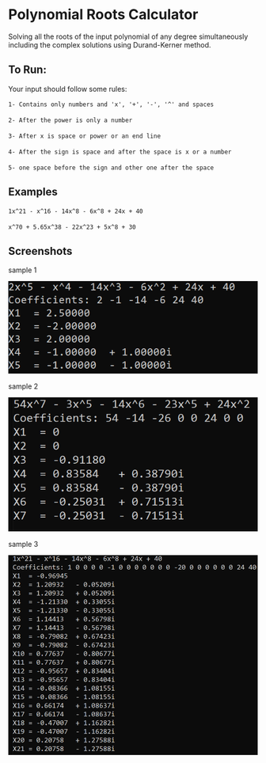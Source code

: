 
# Polynomial Roots Calculator

Solving all the roots of the input polynomial of any degree simultaneously including the complex solutions
using Durand-Kerner method.

## To Run:
Your input should follow some rules:

    1- Contains only numbers and 'x', '+', '-', '^' and spaces

    2- After the power is only a number

    3- After x is space or power or an end line

    4- After the sign is space and after the space is x or a number

    5- one space before the sign and other one after the space 
## Examples

    1x^21 - x^16 - 14x^8 - 6x^8 + 24x + 40

    x^70 + 5.65x^38 - 22x^23 + 5x^8 + 30

## Screenshots

sample 1

![App Screenshot](https://github.com/MostafaWahiep/Polynomial-Roots-Calculator/blob/main/Screenshots/Sample%201.PNG?raw=true)

sample 2

![App Screenshot](https://github.com/MostafaWahiep/Polynomial-Roots-Calculator/blob/main/Screenshots/Sample%202.PNG?raw=true)

sample 3

![App Screenshot](https://github.com/MostafaWahiep/Polynomial-Roots-Calculator/blob/main/Screenshots/Sample%203.PNG?raw=true)
